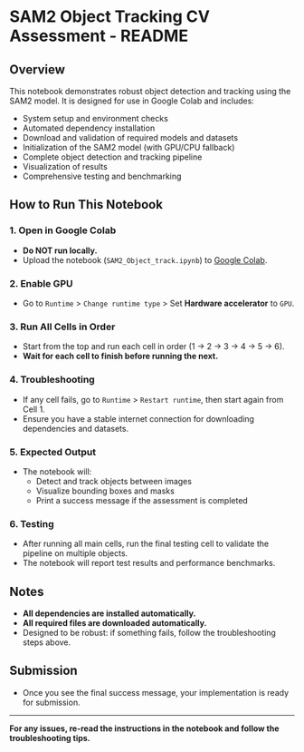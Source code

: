 # SAM2 Object Tracking CV Assessment - README

## Overview
This notebook demonstrates robust object detection and tracking using the SAM2 model. It is designed for use in Google Colab and includes:
- System setup and environment checks
- Automated dependency installation
- Download and validation of required models and datasets
- Initialization of the SAM2 model (with GPU/CPU fallback)
- Complete object detection and tracking pipeline
- Visualization of results
- Comprehensive testing and benchmarking

## How to Run This Notebook

### 1. Open in Google Colab
- **Do NOT run locally.**
- Upload the notebook (`SAM2_Object_track.ipynb`) to [Google Colab](https://colab.research.google.com/).

### 2. Enable GPU
- Go to `Runtime` > `Change runtime type` > Set **Hardware accelerator** to `GPU`.

### 3. Run All Cells in Order
- Start from the top and run each cell in order (1 → 2 → 3 → 4 → 5 → 6).
- **Wait for each cell to finish before running the next.**

### 4. Troubleshooting
- If any cell fails, go to `Runtime` > `Restart runtime`, then start again from Cell 1.
- Ensure you have a stable internet connection for downloading dependencies and datasets.

### 5. Expected Output
- The notebook will:
  - Detect and track objects between images
  - Visualize bounding boxes and masks
  - Print a success message if the assessment is completed

### 6. Testing
- After running all main cells, run the final testing cell to validate the pipeline on multiple objects.
- The notebook will report test results and performance benchmarks.

## Notes
- **All dependencies are installed automatically.**
- **All required files are downloaded automatically.**
- Designed to be robust: if something fails, follow the troubleshooting steps above.

## Submission
- Once you see the final success message, your implementation is ready for submission.

---

**For any issues, re-read the instructions in the notebook and follow the troubleshooting tips.**
